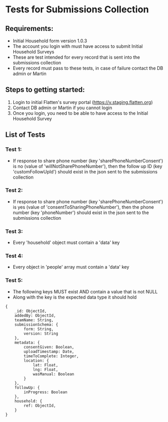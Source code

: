 # Tests for Submissions Collection

## Requirements:
- Initial Household form version 1.0.3
- The account you login with must have access to submit Initial Household Surveys
- These are test intended for every record that is sent into the submissions collection
- Every record must pass to these tests, in case of failure contact the DB admin or Martin

## Steps to getting started:
1. Login to initial Flatten's survey portal (https://v.staging.flatten.org)
3. Contact DB admin or Martin if you cannot login
4. Once you login, you need to be able to have access to the Initial Household Survey

## List of Tests

### Test 1:
- If response to share phone number (key 'sharePhoneNumberConsent') is no (value of 'willNotSharePhoneNumber'), then the follow up ID (key 'customFollowUpId') should exist in the json sent to the submissions collection

### Test 2:
- If response to share phone number (key 'sharePhoneNumberConsent') is yes (value of 'consentToSharingPhoneNumber'), then the phone number (key 'phoneNumber') should exist in the json sent to the submissions collection

### Test 3:
- Every 'household' object must contain a 'data' key

### Test 4:
- Every object in 'people' array must contain a 'data' key

### Test 5:
- The following keys MUST exist AND contain a value that is not NULL
- Along with the key is the expected data type it should hold

```
{
    _id: ObjectId,
    addedBy: ObjectId,
    teamName: String,
    submissionSchema: {
        form: String,
        version: String
    },
    metadata: {
        consentGiven: Boolean,
        uploadTimestamp: Date,
        timeToComplete: Integer,
        location: {
            lat: Float,
            lng: Float,
            wasManual: Boolean
        }
    },
    followUp: {
        inProgress: Boolean
    },
    household: {
        ref: ObjectId,
    }
}
```

